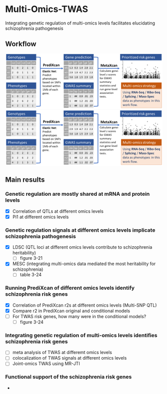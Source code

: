# Multi-Omics-TWAS
Integrating genetic regulation of multi-omics levels facilitates elucidating schizophrenia pathogenesis

## Workflow
![workflow](./.img/workflow.png)
<img src=".img/workflow.png" width="800" />

## Main results

### Genetic regulation are mostly shared at mRNA and protein levels
- [x] Correlation of QTLs at different omics levels
- [x] Pi1 at different omics levels

### Genetic regulation signals at different omics levels implicate schizophrenia pathogenesis
- [x] LDSC (QTL loci at different omics levels contribute to schizophrenia heritability)
  - [ ] figure 3-21
- [x] MESC (integrating multi-omics data mediated the most heritability for schizophrenia)
  - [ ] table 3-24

### Running PrediXcan of different omics levels identify schizophrenia risk genes
- [x] Correlation of PrediXcan r2s at different omics levels (Multi-SNP QTL)
- [x] Compare r2 in PrediXcan original and conditional models
- [ ] For TWAS risk genes, how many were in the conditional models?
  - [ ] figure 3-24

### Integrating genetic regulation of multi-omics levels identifies schizophrenia risk genes
- [ ] meta analysis of TWAS at differemt omics levels
- [ ] colocalization of TWAS signals at different omics levels
- [ ] Joint-omics TWAS using MR-JTI

### Functional support of the schizophrenia risk genes
- 
